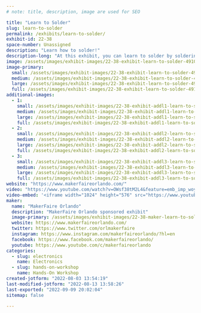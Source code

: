 ```yaml
---
# note: title, description, image are used for SEO

title: "Learn to Solder"
slug: learn-to-solder
permalink: /exhibits/learn-to-solder/
exhibit-id: 22-38
space-number: Unassigned
description: "Learn how to solder!"
description-long: "At this exhibit, you can learn to solder by soldering your own commemorative  MakerFaire Orlando LED pin. Note: There is an additional charge for this activity. Part of the proceeds from this activity will benefit the FIRST Robotics club that is running the exhibit."
image: /assets/images/exhibit-images/22-38-exhibit-learn-to-solder-49107767462-585f420132-c-1-large.jpg
image-primary: 
  small: /assets/images/exhibit-images/22-38-exhibit-learn-to-solder-49107767462-585f420132-c-1-small.jpg
  medium: /assets/images/exhibit-images/22-38-exhibit-learn-to-solder-49107767462-585f420132-c-1-medium.jpg
  large: /assets/images/exhibit-images/22-38-exhibit-learn-to-solder-49107767462-585f420132-c-1-large.jpg
  full: /assets/images/exhibit-images/22-38-exhibit-learn-to-solder-49107767462-585f420132-c-1-full.jpg
additional-images: 
  - 1:
    small: /assets/images/exhibit-images/22-38-exhibit-addl1-learn-to-solder-49107581866-c26b4b91fd-c-small.jpg
    medium: /assets/images/exhibit-images/22-38-exhibit-addl1-learn-to-solder-49107581866-c26b4b91fd-c-medium.jpg
    large: /assets/images/exhibit-images/22-38-exhibit-addl1-learn-to-solder-49107581866-c26b4b91fd-c-large.jpg
    full: /assets/images/exhibit-images/22-38-exhibit-addl1-learn-to-solder-49107581866-c26b4b91fd-c-full.jpg
  - 2:
    small: /assets/images/exhibit-images/22-38-exhibit-addl2-learn-to-solder-49141865432-e419626070-c-1-small.jpg
    medium: /assets/images/exhibit-images/22-38-exhibit-addl2-learn-to-solder-49141865432-e419626070-c-1-medium.jpg
    large: /assets/images/exhibit-images/22-38-exhibit-addl2-learn-to-solder-49141865432-e419626070-c-1-large.jpg
    full: /assets/images/exhibit-images/22-38-exhibit-addl2-learn-to-solder-49141865432-e419626070-c-1-full.jpg
  - 3:
    small: /assets/images/exhibit-images/22-38-exhibit-addl3-learn-to-solder-51703930260-e87e89f2a0-c-small.jpg
    medium: /assets/images/exhibit-images/22-38-exhibit-addl3-learn-to-solder-51703930260-e87e89f2a0-c-medium.jpg
    large: /assets/images/exhibit-images/22-38-exhibit-addl3-learn-to-solder-51703930260-e87e89f2a0-c-large.jpg
    full: /assets/images/exhibit-images/22-38-exhibit-addl3-learn-to-solder-51703930260-e87e89f2a0-c-full.jpg
website: "https://www.makerfaireorlando.com/"
video: "https://www.youtube.com/watch?v=OWsf38tM2L4&feature=emb_imp_woyt"
video-embed: '<iframe width="1024" height="576" src="https://www.youtube.com/embed/OWsf38tM2L4?feature=oembed" frameborder="0" allow="accelerometer; autoplay; clipboard-write; encrypted-media; gyroscope; picture-in-picture" allowfullscreen title="Learn How to Solder! - A Basic Maker Skill"></iframe>'
maker: 
  name: "MakerFaire Orlando"
  description: "MakerFaire Orlando sponsored exhibit"
  image-primary: /assets/images/exhibit-images/22-38-maker-learn-to-solder-21-142-maker-learn-to-solder-download-medium-medium.png
  website: https://www.makerfaireorlando.com/
  twitter: https://www.twitter.com/orlmakerfaire
  instagram: https://www.instagram.com/makerfaireorlando/?hl=en
  facebook: https://www.facebook.com/makerfaireorlando/
  youtube: https://www.youtube.com/c/makerfaireorlando
categories: 
  - slug: electronics
    name: Electronics
  - slug: hands-on-workshop
    name: Hands-On Workshop
created-jotform: "2022-08-03 13:54:19"
last-modified-jotform: "2022-08-13 13:58:26"
last-exported: "2022-09-09 20:02:04"
sitemap: false

---
```

